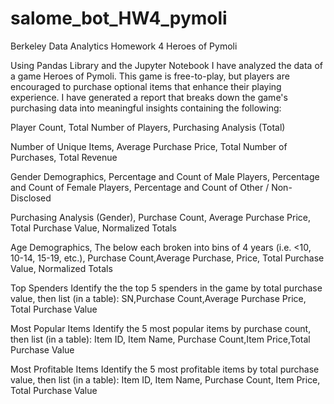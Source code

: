 # salome_bot_HW4_pymoli

Berkeley Data Analytics Homework 4 Heroes of Pymoli

Using Pandas Library and the Jupyter Notebook I have analyzed the data of a game Heroes of Pymoli. This game is free-to-play, but players are encouraged to purchase optional items that enhance their playing experience. I have generated a report that breaks down the game's purchasing data into meaningful insights containing the following:

Player Count, Total Number of Players, Purchasing Analysis (Total)

Number of Unique Items, Average Purchase Price, Total Number of Purchases, Total Revenue

Gender Demographics, Percentage and Count of Male Players, Percentage and Count of Female Players, Percentage and Count of Other / Non-Disclosed

Purchasing Analysis (Gender), Purchase Count, Average Purchase Price, Total Purchase Value, Normalized Totals

Age Demographics, The below each broken into bins of 4 years (i.e. <10, 10-14, 15-19, etc.), Purchase Count,Average Purchase, Price, Total Purchase Value, Normalized Totals

Top Spenders
Identify the the top 5 spenders in the game by total purchase value, then list (in a table):
SN,Purchase Count,Average Purchase Price, Total Purchase Value

Most Popular Items
Identify the 5 most popular items by purchase count, then list (in a table):
Item ID, Item Name, Purchase Count,Item Price,Total Purchase Value

Most Profitable Items
Identify the 5 most profitable items by total purchase value, then list (in a table):
Item ID, Item Name, Purchase Count, Item Price, Total Purchase Value


